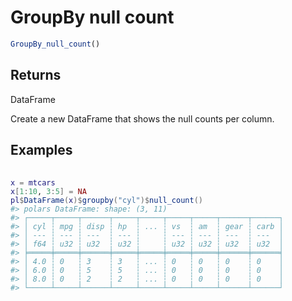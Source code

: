 # GroupBy null count

```r
GroupBy_null_count()
```

## Returns

DataFrame

Create a new DataFrame that shows the null counts per column.

## Examples

<pre class='r-example'> <code> <span class='r-in'><span></span></span>
<span class='r-in'><span><span class='va'>x</span> <span class='op'>=</span> <span class='va'>mtcars</span></span></span>
<span class='r-in'><span><span class='va'>x</span><span class='op'>[</span><span class='fl'>1</span><span class='op'>:</span><span class='fl'>10</span>, <span class='fl'>3</span><span class='op'>:</span><span class='fl'>5</span><span class='op'>]</span> <span class='op'>=</span> <span class='cn'>NA</span></span></span>
<span class='r-in'><span><span class='va'>pl</span><span class='op'>$</span><span class='fu'>DataFrame</span><span class='op'>(</span><span class='va'>x</span><span class='op'>)</span><span class='op'>$</span><span class='fu'>groupby</span><span class='op'>(</span><span class='st'>"cyl"</span><span class='op'>)</span><span class='op'>$</span><span class='fu'>null_count</span><span class='op'>(</span><span class='op'>)</span></span></span>
<span class='r-out co'><span class='r-pr'>#&gt;</span> polars DataFrame: shape: (3, 11)</span>
<span class='r-out co'><span class='r-pr'>#&gt;</span> ┌─────┬─────┬──────┬─────┬─────┬─────┬─────┬──────┬──────┐</span>
<span class='r-out co'><span class='r-pr'>#&gt;</span> │ cyl ┆ mpg ┆ disp ┆ hp  ┆ ... ┆ vs  ┆ am  ┆ gear ┆ carb │</span>
<span class='r-out co'><span class='r-pr'>#&gt;</span> │ --- ┆ --- ┆ ---  ┆ --- ┆     ┆ --- ┆ --- ┆ ---  ┆ ---  │</span>
<span class='r-out co'><span class='r-pr'>#&gt;</span> │ f64 ┆ u32 ┆ u32  ┆ u32 ┆     ┆ u32 ┆ u32 ┆ u32  ┆ u32  │</span>
<span class='r-out co'><span class='r-pr'>#&gt;</span> ╞═════╪═════╪══════╪═════╪═════╪═════╪═════╪══════╪══════╡</span>
<span class='r-out co'><span class='r-pr'>#&gt;</span> │ 4.0 ┆ 0   ┆ 3    ┆ 3   ┆ ... ┆ 0   ┆ 0   ┆ 0    ┆ 0    │</span>
<span class='r-out co'><span class='r-pr'>#&gt;</span> │ 6.0 ┆ 0   ┆ 5    ┆ 5   ┆ ... ┆ 0   ┆ 0   ┆ 0    ┆ 0    │</span>
<span class='r-out co'><span class='r-pr'>#&gt;</span> │ 8.0 ┆ 0   ┆ 2    ┆ 2   ┆ ... ┆ 0   ┆ 0   ┆ 0    ┆ 0    │</span>
<span class='r-out co'><span class='r-pr'>#&gt;</span> └─────┴─────┴──────┴─────┴─────┴─────┴─────┴──────┴──────┘</span>
 </code></pre>